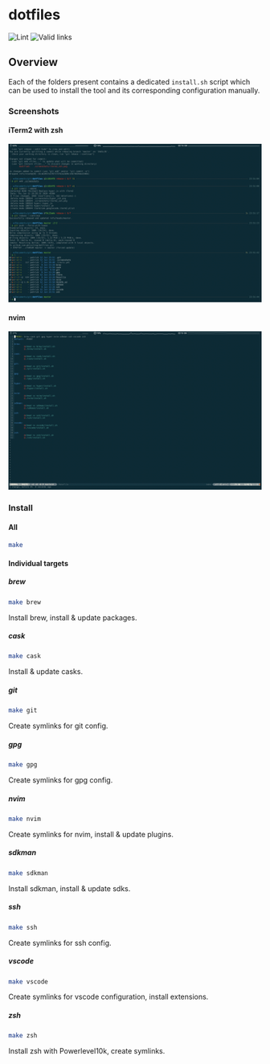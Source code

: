 # dotfiles
![Lint](https://github.com/pkissling/dotfiles/workflows/Lint/badge.svg) ![Valid links](https://github.com/pkissling/dotfiles/workflows/Valid%20links/badge.svg)

## Overview
Each of the folders present contains a dedicated `install.sh` script which can be used to install the tool and its corresponding configuration manually.

### Screenshots
#### iTerm2 with zsh
![iTerm2 with zsh](/.screenshots/iterm2_zsh.png)

#### nvim
![nvim](/.screenshots/nvim.png)
### Install
#### All
```bash
make
```
#### Individual targets
##### brew
```bash
make brew
```
Install brew, install & update packages.

##### cask
```bash
make cask
```
Install & update casks.

##### git
```bash
make git
```
Create symlinks for git config.

##### gpg
```bash
make gpg
```
Create symlinks for gpg config.

<!-- markdownlint-disable -->
##### nvim
<!-- markdownlint-restore -->
```bash
make nvim
```
Create symlinks for nvim, install & update plugins.

##### sdkman
```bash
make sdkman
```
Install sdkman, install & update sdks.

##### ssh
```bash
make ssh
```
Create symlinks for ssh config.

##### vscode
```bash
make vscode
```
Create symlinks for vscode configuration, install extensions.

##### zsh
```bash
make zsh
```
Install zsh with Powerlevel10k, create symlinks.
